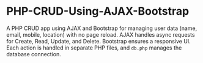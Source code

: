 # PHP-CRUD-Using-AJAX-Bootstrap
A PHP CRUD app using AJAX and Bootstrap for managing user data (name, email, mobile, location) with no page reload. AJAX handles async requests for Create, Read, Update, and Delete. Bootstrap ensures a responsive UI. Each action is handled in separate PHP files, and `db.php` manages the database connection.
